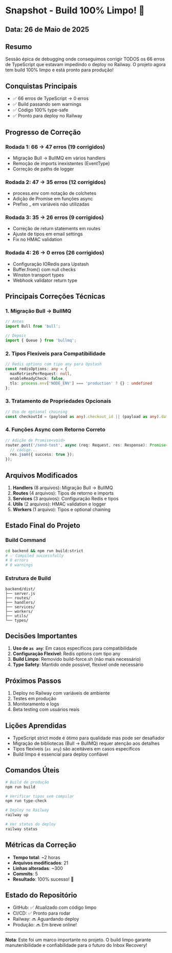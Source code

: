 # Snapshot - Build 100% Limpo! 🎉

## Data: 26 de Maio de 2025

## Resumo
Sessão épica de debugging onde conseguimos corrigir TODOS os 66 erros de TypeScript que estavam impedindo o deploy no Railway. O projeto agora tem build 100% limpo e está pronto para produção!

## Conquistas Principais
- ✅ 66 erros de TypeScript → 0 erros
- ✅ Build passando sem warnings
- ✅ Código 100% type-safe
- ✅ Pronto para deploy no Railway

## Progresso de Correção

### Rodada 1: 66 → 47 erros (19 corrigidos)
- Migração Bull → BullMQ em vários handlers
- Remoção de imports inexistentes (EventType)
- Correção de paths de logger

### Rodada 2: 47 → 35 erros (12 corrigidos)
- process.env com notação de colchetes
- Adição de Promise<void> em funções async
- Prefixo _ em variáveis não utilizadas

### Rodada 3: 35 → 26 erros (9 corrigidos)
- Correção de return statements em routes
- Ajuste de tipos em email settings
- Fix no HMAC validation

### Rodada 4: 26 → 0 erros (26 corrigidos)
- Configuração IORedis para Upstash
- Buffer.from() com null checks
- Winston transport types
- Webhook validator return type

## Principais Correções Técnicas

### 1. Migração Bull → BullMQ
```typescript
// Antes
import Bull from 'bull';

// Depois
import { Queue } from 'bullmq';
```

### 2. Tipos Flexíveis para Compatibilidade
```typescript
// Redis options com tipo any para Upstash
const redisOptions: any = {
  maxRetriesPerRequest: null,
  enableReadyCheck: false,
  tls: process.env['NODE_ENV'] === 'production' ? {} : undefined
};
```

### 3. Tratamento de Propriedades Opcionais
```typescript
// Uso de optional chaining
const checkoutId = (payload as any).checkout_id || (payload as any).data?.checkout_id;
```

### 4. Funções Async com Retorno Correto
```typescript
// Adição de Promise<void>
router.post('/send-test', async (req: Request, res: Response): Promise<void> => {
  // código...
  res.json({ success: true });
});
```

## Arquivos Modificados
1. **Handlers** (8 arquivos): Migração Bull → BullMQ
2. **Routes** (4 arquivos): Tipos de retorno e imports
3. **Services** (3 arquivos): Configuração Redis e tipos
4. **Utils** (2 arquivos): HMAC validation e logger
5. **Workers** (1 arquivo): Tipos e optional chaining

## Estado Final do Projeto

### Build Command
```bash
cd backend && npm run build:strict
# ✅ Compiled successfully
# 0 errors
# 0 warnings
```

### Estrutura de Build
```
backend/dist/
├── server.js
├── routes/
├── handlers/
├── services/
├── workers/
├── utils/
└── types/
```

## Decisões Importantes
1. **Uso de `as any`**: Em casos específicos para compatibilidade
2. **Configuração Flexível**: Redis options com tipo any
3. **Build Limpo**: Removido build-force.sh (não mais necessário)
4. **Type Safety**: Mantido onde possível, flexível onde necessário

## Próximos Passos
1. Deploy no Railway com variáveis de ambiente
2. Testes em produção
3. Monitoramento e logs
4. Beta testing com usuários reais

## Lições Aprendidas
- TypeScript strict mode é ótimo para qualidade mas pode ser desafiador
- Migração de bibliotecas (Bull → BullMQ) requer atenção aos detalhes
- Tipos flexíveis (`as any`) são aceitáveis em casos específicos
- Build limpo é essencial para deploy confiável

## Comandos Úteis
```bash
# Build de produção
npm run build

# Verificar tipos sem compilar
npm run type-check

# Deploy no Railway
railway up

# Ver status do deploy
railway status
```

## Métricas da Correção
- **Tempo total**: ~2 horas
- **Arquivos modificados**: 21
- **Linhas alteradas**: ~300
- **Commits**: 5
- **Resultado**: 100% sucesso! 🎉

## Estado do Repositório
- GitHub: ✅ Atualizado com código limpo
- CI/CD: ✅ Pronto para rodar
- Railway: 🔜 Aguardando deploy
- Produção: 🔜 Em breve online!

---

**Nota**: Este foi um marco importante no projeto. O build limpo garante manutenibilidade e confiabilidade para o futuro do Inbox Recovery! 